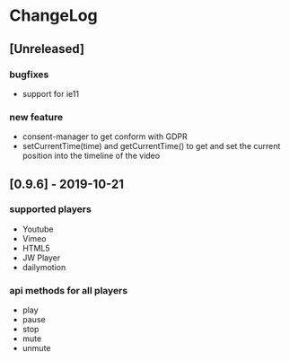 # ChangeLog

## [Unreleased]

### bugfixes
* support for ie11

### new feature
* consent-manager to get conform with GDPR
* setCurrentTime(time) and getCurrentTime() to get and set the current position into the timeline of the video


## [0.9.6] - 2019-10-21

### supported players
* Youtube
* Vimeo
* HTML5
* JW Player
* dailymotion

### api methods for all players
* play
* pause
* stop
* mute
* unmute